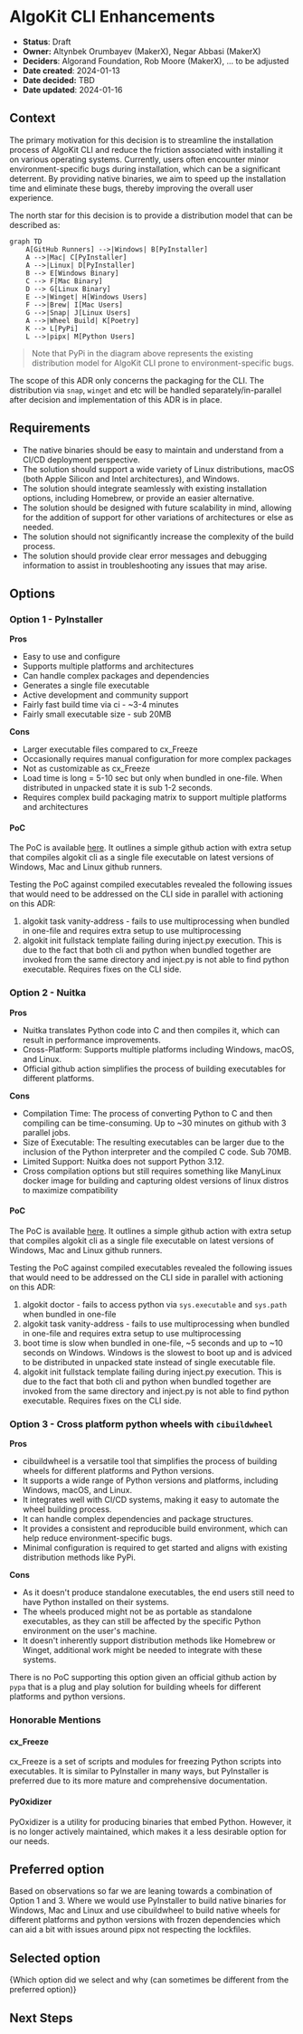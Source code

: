 # AlgoKit CLI Enhancements

- **Status**: Draft
- **Owner:** Altynbek Orumbayev (MakerX), Negar Abbasi (MakerX)
- **Deciders**: Algorand Foundation, Rob Moore (MakerX), ... to be adjusted
- **Date created**: 2024-01-13
- **Date decided:** TBD
- **Date updated**: 2024-01-16

## Context

The primary motivation for this decision is to streamline the installation process of AlgoKit CLI and reduce the friction associated with installing it on various operating systems. Currently, users often encounter minor environment-specific bugs during installation, which can be a significant deterrent. By providing native binaries, we aim to speed up the installation time and eliminate these bugs, thereby improving the overall user experience.

The north star for this decision is to provide a distribution model that can be described as:

```mermaid
graph TD
    A[GitHub Runners] -->|Windows| B[PyInstaller]
    A -->|Mac| C[PyInstaller]
    A -->|Linux| D[PyInstaller]
    B --> E[Windows Binary]
    C --> F[Mac Binary]
    D --> G[Linux Binary]
    E -->|Winget| H[Windows Users]
    F -->|Brew| I[Mac Users]
    G -->|Snap| J[Linux Users]
    A -->|Wheel Build| K[Poetry]
    K --> L[PyPi]
    L -->|pipx| M[Python Users]
```

> Note that PyPi in the diagram above represents the existing distribution model for AlgoKit CLI prone to environment-specific bugs.

The scope of this ADR only concerns the packaging for the CLI. The distribution via `snap`, `winget` and etc will be handled separately/in-parallel after decision and implementation of this ADR is in place.

## Requirements

- The native binaries should be easy to maintain and understand from a CI/CD deployment perspective.
- The solution should support a wide variety of Linux distributions, macOS (both Apple Silicon and Intel architectures), and Windows.
- The solution should integrate seamlessly with existing installation options, including Homebrew, or provide an easier alternative.
- The solution should be designed with future scalability in mind, allowing for the addition of support for other variations of architectures or else as needed.
- The solution should not significantly increase the complexity of the build process.
- The solution should provide clear error messages and debugging information to assist in troubleshooting any issues that may arise.

## Options

### Option 1 - PyInstaller

**Pros**

- Easy to use and configure
- Supports multiple platforms and architectures
- Can handle complex packages and dependencies
- Generates a single file executable
- Active development and community support
- Fairly fast build time via ci - ~3-4 minutes
- Fairly small executable size - sub 20MB

**Cons**

- Larger executable files compared to cx_Freeze
- Occasionally requires manual configuration for more complex packages
- Not as customizable as cx_Freeze
- Load time is long = 5-10 sec but only when bundled in one-file. When distributed in unpacked state it is sub 1-2 seconds.
- Requires complex build packaging matrix to support multiple platforms and architectures

#### PoC

The PoC is available [here](https://github.com/algorandfoundation/algokit-cli/pull/382). It outlines a simple github action with extra setup that compiles algokit cli as a single file executable on latest versions of Windows, Mac and Linux github runners.

Testing the PoC against compiled executables revealed the following issues that would need to be addressed on the CLI side in parallel with actioning on this ADR:

1. algokit task vanity-address - fails to use multiprocessing when bundled in one-file and requires extra setup to use multiprocessing
2. algokit init fullstack template failing during inject.py execution. This is due to the fact that both cli and python when bundled together are invoked from the same directory and inject.py is not able to find python executable. Requires fixes on the CLI side.

### Option 2 - Nuitka

**Pros**

- Nuitka translates Python code into C and then compiles it, which can result in performance improvements.
- Cross-Platform: Supports multiple platforms including Windows, macOS, and Linux.
- Official github action simplifies the process of building executables for different platforms.

**Cons**

- Compilation Time: The process of converting Python to C and then compiling can be time-consuming. Up to ~30 minutes on github with 3 parallel jobs.
- Size of Executable: The resulting executables can be larger due to the inclusion of the Python interpreter and the compiled C code. Sub 70MB.
- Limited Support: Nuitka does not support Python 3.12.
- Cross compilation options but still requires something like ManyLinux docker image for building and capturing oldest versions of linux distros to maximize compatibility

#### PoC

The PoC is available [here](https://github.com/algorandfoundation/algokit-cli/pull/393). It outlines a simple github action with extra setup that compiles algokit cli as a single file executable on latest versions of Windows, Mac and Linux github runners.

Testing the PoC against compiled executables revealed the following issues that would need to be addressed on the CLI side in parallel with actioning on this ADR:

1. algokit doctor - fails to access python via `sys.executable` and `sys.path` when bundled in one-file
2. algokit task vanity-address - fails to use multiprocessing when bundled in one-file and requires extra setup to use multiprocessing
3. boot time is slow when bundled in one-file, ~5 seconds and up to ~10 seconds on Windows. Windows is the slowest to boot up and is adviced to be distributed in unpacked state instead of single executable file.
4. algokit init fullstack template failing during inject.py execution. This is due to the fact that both cli and python when bundled together are invoked from the same directory and inject.py is not able to find python executable. Requires fixes on the CLI side.

### Option 3 - Cross platform python wheels with `cibuildwheel`

**Pros**

- cibuildwheel is a versatile tool that simplifies the process of building wheels for different platforms and Python versions.
- It supports a wide range of Python versions and platforms, including Windows, macOS, and Linux.
- It integrates well with CI/CD systems, making it easy to automate the wheel building process.
- It can handle complex dependencies and package structures.
- It provides a consistent and reproducible build environment, which can help reduce environment-specific bugs.
- Minimal configuration is required to get started and aligns with existing distribution methods like PyPi.

**Cons**

- As it doesn't produce standalone executables, the end users still need to have Python installed on their systems.
- The wheels produced might not be as portable as standalone executables, as they can still be affected by the specific Python environment on the user's machine.
- It doesn't inherently support distribution methods like Homebrew or Winget, additional work might be needed to integrate with these systems.

There is no PoC supporting this option given an official github action by `pypa` that is a plug and play solution for building wheels for different platforms and python versions.

### Honorable Mentions

#### cx_Freeze

cx_Freeze is a set of scripts and modules for freezing Python scripts into executables. It is similar to PyInstaller in many ways, but PyInstaller is preferred due to its more mature and comprehensive documentation.

#### PyOxidizer

PyOxidizer is a utility for producing binaries that embed Python. However, it is no longer actively maintained, which makes it a less desirable option for our needs.

## Preferred option

Based on observations so far we are leaning towards a combination of Option 1 and 3. Where we would use PyInstaller to build native binaries for Windows, Mac and Linux and use cibuildwheel to build native wheels for different platforms and python versions with frozen dependencies which can aid a bit with issues around pipx not respecting the lockfiles.

## Selected option

{Which option did we select and why (can sometimes be different from the preferred option)}

## Next Steps
